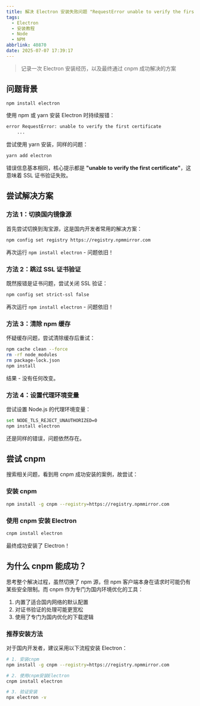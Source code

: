 ```yaml
---
title: 解决 Electron 安装失败问题 "RequestError unable to verify the first certificate"
tags:
  - Electron
  - 安装教程
  - Node
  - NPM
abbrlink: 40870
date: 2025-07-07 17:39:17
---
```


> 记录一次 Electron 安装经历，以及最终通过 cnpm 成功解决的方案

## 问题背景

```bash
npm install electron
```

使用 npm 或 yarn 安装 Electron 时持续报错：

```bash
error RequestError: unable to verify the first certificate
    ...
```

尝试使用 yarn 安装，同样的问题：

```bash
yarn add electron
```

错误信息基本相同，核心提示都是 **"unable to verify the first certificate"**，这意味着 SSL 证书验证失败。

## 尝试解决方案

### 方法 1：切换国内镜像源

首先尝试切换到淘宝源，这是国内开发者常用的解决方案：

```bash
npm config set registry https://registry.npmmirror.com
```

再次运行 `npm install electron` - 问题依旧！

### 方法 2：跳过 SSL 证书验证

既然报错是证书问题，尝试关闭 SSL 验证：

```bash
npm config set strict-ssl false
```

再次运行 `npm install electron` - 问题依旧！

### 方法 3：清除 npm 缓存

怀疑缓存问题，尝试清除缓存后重试：

```bash
npm cache clean --force
rm -rf node_modules
rm package-lock.json
npm install
```

结果 - 没有任何改变。

### 方法 4：设置代理环境变量

尝试设置 Node.js 的代理环境变量：

```bash
set NODE_TLS_REJECT_UNAUTHORIZED=0
npm install electron
```

还是同样的错误，问题依然存在。

## 尝试 cnpm

搜索相关问题，看到用 cnpm 成功安装的案例，故尝试：

### 安装 cnpm

```bash
npm install -g cnpm --registry=https://registry.npmmirror.com
```

### 使用 cnpm 安装 Electron

```bash
cnpm install electron
```

最终成功安装了 Electron！

## 为什么 cnpm 能成功？

思考整个解决过程，虽然切换了 npm 源，但 npm 客户端本身在请求时可能仍有某些安全限制。而 cnpm 作为专门为国内环境优化的工具：

1. 内置了适合国内网络的默认配置
2. 对证书验证的处理可能更宽松
3. 使用了专门为国内优化的下载逻辑

### 推荐安装方法

对于国内开发者，建议采用以下流程安装 Electron：

```bash
# 1. 安装cnpm
npm install -g cnpm --registry=https://registry.npmmirror.com

# 2. 使用cnpm安装Electron
cnpm install electron

# 3. 验证安装
npx electron -v
```

